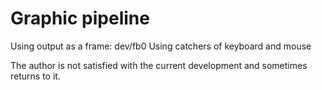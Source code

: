 # Graphic pipeline

Using output as a frame: dev/fb0
Using catchers of keyboard and mouse

The author is not satisfied with the current development and sometimes returns to it.
